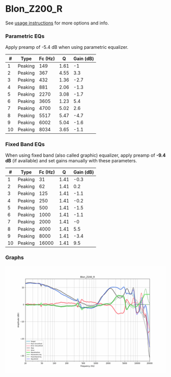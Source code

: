# Blon_Z200_R
See [usage instructions](https://github.com/jaakkopasanen/AutoEq#usage) for more options and info.

### Parametric EQs
Apply preamp of -5.4 dB when using parametric equalizer.

|   # | Type    |   Fc (Hz) |    Q |   Gain (dB) |
|-----|---------|-----------|------|-------------|
|   1 | Peaking |       149 | 1.61 |        -1   |
|   2 | Peaking |       367 | 4.55 |         3.3 |
|   3 | Peaking |       432 | 1.36 |        -2.7 |
|   4 | Peaking |       881 | 2.06 |        -1.3 |
|   5 | Peaking |      2270 | 3.08 |        -1.7 |
|   6 | Peaking |      3605 | 1.23 |         5.4 |
|   7 | Peaking |      4700 | 5.02 |         2.6 |
|   8 | Peaking |      5517 | 5.47 |        -4.7 |
|   9 | Peaking |      6002 | 5.04 |        -1.6 |
|  10 | Peaking |      8034 | 3.65 |        -1.1 |

### Fixed Band EQs
When using fixed band (also called graphic) equalizer, apply preamp of **-9.4 dB** (if available) and set gains manually with these parameters.

|   # | Type    |   Fc (Hz) |    Q |   Gain (dB) |
|-----|---------|-----------|------|-------------|
|   1 | Peaking |        31 | 1.41 |        -0.3 |
|   2 | Peaking |        62 | 1.41 |         0.2 |
|   3 | Peaking |       125 | 1.41 |        -1.1 |
|   4 | Peaking |       250 | 1.41 |        -0.2 |
|   5 | Peaking |       500 | 1.41 |        -1.5 |
|   6 | Peaking |      1000 | 1.41 |        -1.1 |
|   7 | Peaking |      2000 | 1.41 |        -0   |
|   8 | Peaking |      4000 | 1.41 |         5.5 |
|   9 | Peaking |      8000 | 1.41 |        -3.4 |
|  10 | Peaking |     16000 | 1.41 |         9.5 |

### Graphs
![](./Blon_Z200_R.png)
